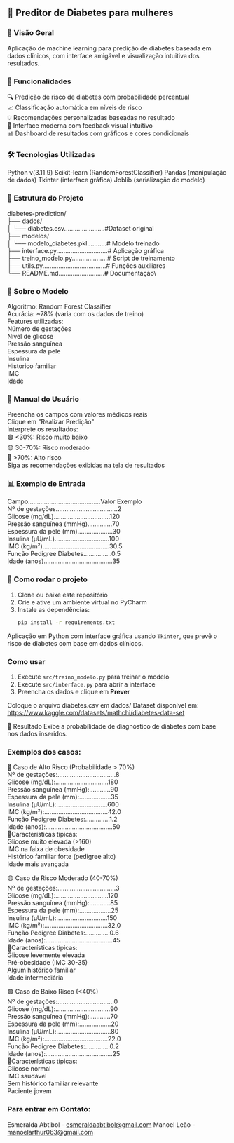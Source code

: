 ## 🧬 Preditor de Diabetes para mulheres 

### 📌 Visão Geral
Aplicação de machine learning para predição de diabetes baseada em dados clínicos, com interface amigável e visualização intuitiva dos resultados.

### 📌 Funcionalidades
🔍 Predição de risco de diabetes com probabilidade percentual\
📈 Classificação automática em níveis de risco\
💡 Recomendações personalizadas baseadas no resultado\
🎨 Interface moderna com feedback visual intuitivo\
📊 Dashboard de resultados com gráficos e cores condicionais

### 🛠️ Tecnologias Utilizadas

Python v(3.11.9)
Scikit-learn (RandomForestClassifier)
Pandas (manipulação de dados)
Tkinter (interface gráfica)
Joblib (serialização do modelo)

### 📂 Estrutura do Projeto

diabetes-prediction/\
├── dados/\
│   └── diabetes.csv.......................#Dataset original\
├── modelos/\
│   └── modelo_diabetes.pkl...........# Modelo treinado\
├── interface.py.............................# Aplicação gráfica\
├── treino_modelo.py....................# Script de treinamento\
├── utils.py....................................# Funções auxiliares\
└── README.md..........................# Documentação\

### 🧠 Sobre o Modelo
Algoritmo: Random Forest Classifier\
Acurácia: ~78% (varia com os dados de treino)\
Features utilizadas:\
Número de gestações\
Nível de glicose\
Pressão sanguínea\
Espessura da pele\
Insulina\
Historico familiar\
IMC\
Idade

### 📝 Manual do Usuário
Preencha os campos com valores médicos reais\
Clique em "Realizar Predição"\
Interprete os resultados:\
🟢 <30%: Risco muito baixo\
🟡 30-70%: Risco moderado\
🔴 >70%: Alto risco\
Siga as recomendações exibidas na tela de resultados

### 📊 Exemplo de Entrada
Campo.........................................Valor Exemplo\
Nº de gestações...................................2\
Glicose (mg/dL)................................120\
Pressão sanguínea (mmHg)..............70\
Espessura da pele (mm)....................30\
Insulina (µU/mL)...............................100\
IMC (kg/m²)......................................30.5\
Função Pedigree Diabetes................0.5\
Idade (anos).......................................35


### 🚀 Como rodar o projeto

1. Clone ou baixe este repositório
2. Crie e ative um ambiente virtual no PyCharm
3. Instale as dependências:
   ```bash
   pip install -r requirements.txt

Aplicação em Python com interface gráfica usando `Tkinter`, que prevê o risco de diabetes com base em dados clínicos.

### Como usar

1. Execute `src/treino_modelo.py` para treinar o modelo
2. Execute `src/interface.py` para abrir a interface
3. Preencha os dados e clique em **Prever**

Coloque o arquivo diabetes.csv em dados/
Dataset disponível em: https://www.kaggle.com/datasets/mathchi/diabetes-data-set



📌 Resultado
Exibe a probabilidade de diagnóstico de diabetes com base nos dados inseridos.

### Exemplos dos casos:

🔴 Caso de Alto Risco (Probabilidade > 70%)\
Nº de gestações:.................................8\
Glicose (mg/dL):..............................180\
Pressão sanguínea (mmHg):............90\
Espessura da pele (mm):..................35\
Insulina (µU/mL):.............................600\
IMC (kg/m²):....................................42.0\
Função Pedigree Diabetes:..............1.2\
Idade (anos):......................................50\
📌Características típicas:\
Glicose muito elevada (>160)\
IMC na faixa de obesidade\
Histórico familiar forte (pedigree alto)\
Idade mais avançada


🟡 Caso de Risco Moderado (40-70%)\
Nº de gestações:.................................3\
Glicose (mg/dL):..............................120\
Pressão sanguínea (mmHg):............85\
Espessura da pele (mm):..................25\
Insulina (µU/mL):.............................150\
IMC (kg/m²):....................................32.0\
Função Pedigree Diabetes:..............0.6\
Idade (anos):......................................45\
📌Características típicas:\
Glicose levemente elevada\
Pré-obesidade (IMC 30-35)\
Algum histórico familiar\
Idade intermediária

🟢 Caso de Baixo Risco (<40%)\
Nº de gestações:................................0\
Glicose (mg/dL):...............................90\
Pressão sanguínea (mmHg):............70\
Espessura da pele (mm):..................20\
Insulina (µU/mL):...............................80\
IMC (kg/m²):....................................22.0\
Função Pedigree Diabetes:..............0.2\
Idade (anos):......................................25\
📌Características típicas:\
Glicose normal\
IMC saudável\
Sem histórico familiar relevante\
Paciente jovem


### Para entrar em Contato:
Esmeralda Abtibol - esmeraldaabtibol@gmail.com
Manoel Leão - manoelarthur063@gmail.com
